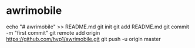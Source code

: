 # awrimobile
echo "# awrimobile" >> README.md
git init
git add README.md
git commit -m "first commit"
git remote add origin https://github.com/hyp1/awrimobile.git
git push -u origin master

